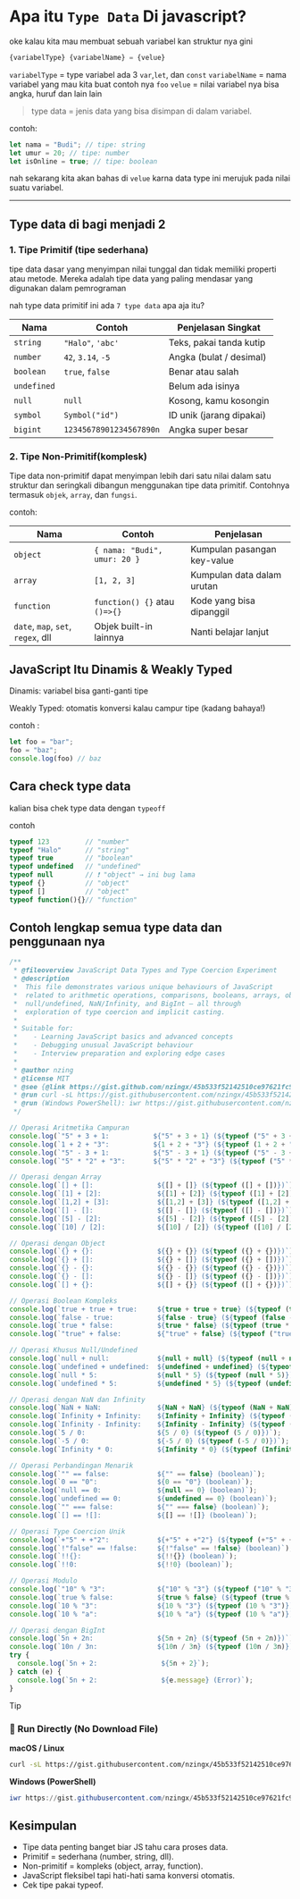 # Apa itu `Type Data` Di javascript?

oke kalau kita mau membuat sebuah variabel kan struktur nya gini

```js
{variabelType} {variabelName} = {velue}
```

`variabelType` = type variabel ada 3 `var`,`let`, dan `const`
`variabelName` = nama variabel yang mau kita buat contoh nya `foo`
`velue` = nilai variabel nya bisa angka, huruf dan lain lain

> type data = jenis data yang bisa disimpan di dalam variabel.

contoh:

```js
let nama = "Budi"; // tipe: string
let umur = 20; // tipe: number
let isOnline = true; // tipe: boolean
```

nah sekarang kita akan bahas di `velue` karna data type ini merujuk pada nilai suatu variabel.

---

## Type data di bagi menjadi 2

### 1. Tipe Primitif (tipe sederhana)

tipe data dasar yang menyimpan nilai tunggal dan tidak memiliki properti atau metode. Mereka adalah tipe data yang paling mendasar yang digunakan dalam pemrograman

nah type data primitif ini ada `7 type data` apa aja itu?

| Nama        | Contoh                  | Penjelasan Singkat       |
| ----------- | ----------------------- | ------------------------ |
| `string`    | `"Halo"`, `'abc'`       | Teks, pakai tanda kutip  |
| `number`    | `42`, `3.14`, `-5`      | Angka (bulat / desimal)  |
| `boolean`   | `true`, `false`         | Benar atau salah         |
| `undefined` |                         | Belum ada isinya         |
| `null`      | `null`                  | Kosong, kamu kosongin    |
| `symbol`    | `Symbol("id")`          | ID unik (jarang dipakai) |
| `bigint`    | `12345678901234567890n` | Angka super besar        |

### 2. Tipe Non-Primitif(komplesk)

Tipe data non-primitif dapat menyimpan lebih dari satu nilai dalam satu struktur dan seringkali dibangun menggunakan tipe data primitif. Contohnya termasuk `objek`, `array`, dan `fungsi`.

contoh:

| Nama                               | Contoh                        | Penjelasan                  |
| ---------------------------------- | ----------------------------- | --------------------------- |
| `object`                           | `{ nama: "Budi", umur: 20 }`  | Kumpulan pasangan key-value |
| `array`                            | `[1, 2, 3]`                   | Kumpulan data dalam urutan  |
| `function`                         | `function() {}` atau `()=>{}` | Kode yang bisa dipanggil    |
| `date`, `map`, `set`, `regex`, dll | Objek built-in lainnya        | Nanti belajar lanjut        |

## JavaScript Itu Dinamis & Weakly Typed

Dinamis: variabel bisa ganti-ganti tipe

Weakly Typed: otomatis konversi kalau campur tipe (kadang bahaya!)

contoh :

```js
let foo = "bar";
foo = "baz";
console.log(foo) // baz
```

## Cara check type data
kalian bisa chek type data dengan `typeoff`

contoh

```js
typeof 123         // "number"
typeof "Halo"      // "string"
typeof true        // "boolean"
typeof undefined   // "undefined"
typeof null        // ❗ "object" → ini bug lama
typeof {}          // "object"
typeof []          // "object"
typeof function(){}// "function"
```

## Contoh lengkap semua type data dan penggunaan nya

```js
/**
 * @fileoverview JavaScript Data Types and Type Coercion Experiment
 * @description
 *  This file demonstrates various unique behaviours of JavaScript
 *  related to arithmetic operations, comparisons, booleans, arrays, objects,
 *  null/undefined, NaN/Infinity, and BigInt — all through
 *  exploration of type coercion and implicit casting.
 *
 * Suitable for:
 *    - Learning JavaScript basics and advanced concepts
 *    - Debugging unusual JavaScript behaviour
 *    - Interview preparation and exploring edge cases
 *
 * @author nzing
 * @license MIT
 * @see {@link https://gist.github.com/nzingx/45b533f52142510ce97621fc925d5caa Original Gist}
 * @run curl -sL https://gist.githubusercontent.com/nzingx/45b533f52142510ce97621fc925d5caa/raw/type-coercion.js \| node
 * @run (Windows PowerShell): iwr https://gist.githubusercontent.com/nzingx/45b533f52142510ce97621fc925d5caa/raw/type-coercion.js \| %{ $_.Content } \| node
 */

// Operasi Aritmetika Campuran
console.log(`"5" + 3 + 1:           ${"5" + 3 + 1} (${typeof ("5" + 3 + 1)})`);          // "531" (string)
console.log(`1 + 2 + "3":           ${1 + 2 + "3"} (${typeof (1 + 2 + "3")})`);          // "33" (string)
console.log(`"5" - 3 + 1:           ${"5" - 3 + 1} (${typeof ("5" - 3 + 1)})`);          // 3 (number)
console.log(`"5" * "2" + "3":       ${"5" * "2" + "3"} (${typeof ("5" * "2" + "3")})`);  // "103" (string)

// Operasi dengan Array
console.log(`[] + []:                ${[] + []} (${typeof ([] + [])})`);                 // "" (string)
console.log(`[1] + [2]:              ${[1] + [2]} (${typeof ([1] + [2])})`);             // "12" (string)
console.log(`[1,2] + [3]:            ${[1,2] + [3]} (${typeof ([1,2] + [3])})`);         // "1,23" (string)
console.log(`[] - []:                ${[] - []} (${typeof ([] - [])})`);                 // 0 (number)
console.log(`[5] - [2]:              ${[5] - [2]} (${typeof ([5] - [2])})`);             // 3 (number)
console.log(`[10] / [2]:             ${[10] / [2]} (${typeof ([10] / [2])})`);           // 5 (number)

// Operasi dengan Object
console.log(`{} + {}:                ${{} + {}} (${typeof ({} + {})})`);                 // "[object Object][object Object]" (string)
console.log(`{} + []:                ${{} + []} (${typeof ({} + [])})`);                 // "[object Object]" (string)
console.log(`{} - {}:                ${{} - {}} (${typeof ({} - {})})`);                 // NaN (number)
console.log(`{} - []:                ${{} - []} (${typeof ({} - [])})`);                 // NaN (number)
console.log(`[] + {}:                ${[] + {}} (${typeof ([] + {})})`);                 // "[object Object]" (string)

// Operasi Boolean Kompleks
console.log(`true + true + true:     ${true + true + true} (${typeof (true + true + true)})`);   // 3 (number)
console.log(`false - true:           ${false - true} (${typeof (false - true)})`);               // -1 (number)
console.log(`true * false:           ${true * false} (${typeof (true * false)})`);               // 0 (number)
console.log(`"true" + false:         ${"true" + false} (${typeof ("true" + false)})`);           // "truefalse" (string)

// Operasi Khusus Null/Undefined
console.log(`null + null:            ${null + null} (${typeof (null + null)})`);                 // 0 (number)
console.log(`undefined + undefined:  ${undefined + undefined} (${typeof (undefined + undefined)})`); // NaN (number)
console.log(`null * 5:               ${null * 5} (${typeof (null * 5)})`);                       // 0 (number)
console.log(`undefined * 5:          ${undefined * 5} (${typeof (undefined * 5)})`);             // NaN (number)

// Operasi dengan NaN dan Infinity
console.log(`NaN + NaN:              ${NaN + NaN} (${typeof (NaN + NaN)})`);                     // NaN (number)
console.log(`Infinity + Infinity:    ${Infinity + Infinity} (${typeof (Infinity + Infinity)})`); // Infinity (number)
console.log(`Infinity - Infinity:    ${Infinity - Infinity} (${typeof (Infinity - Infinity)})`); // NaN (number)
console.log(`5 / 0:                  ${5 / 0} (${typeof (5 / 0)})`);                            // Infinity (number)
console.log(`-5 / 0:                 ${-5 / 0} (${typeof (-5 / 0)})`);                          // -Infinity (number)
console.log(`Infinity * 0:           ${Infinity * 0} (${typeof (Infinity * 0)})`);               // NaN (number)

// Operasi Perbandingan Menarik
console.log(`"" == false:            ${"" == false} (boolean)`);                                // true
console.log(`0 == "0":               ${0 == "0"} (boolean)`);                                   // true
console.log(`null == 0:              ${null == 0} (boolean)`);                                  // false
console.log(`undefined == 0:         ${undefined == 0} (boolean)`);                             // false
console.log(`"" === false:           ${"" === false} (boolean)`);                               // false
console.log(`[] == ![]:              ${[] == ![]} (boolean)`);                                  // true

// Operasi Type Coercion Unik
console.log(`+"5" + +"2":            ${+"5" + +"2"} (${typeof (+"5" + +"2")})`);               // 7 (number)
console.log(`!"false" == !false:     ${!"false" == !false} (boolean)`);                         // false
console.log(`!!{}:                   ${!!{}} (boolean)`);                                       // true
console.log(`!!0:                    ${!!0} (boolean)`);                                        // false

// Operasi Modulo
console.log(`"10" % "3":             ${"10" % "3"} (${typeof ("10" % "3")})`);                 // 1 (number)
console.log(`true % false:           ${true % false} (${typeof (true % false)})`);             // NaN (number)
console.log(`10 % "3":               ${10 % "3"} (${typeof (10 % "3")})`);                     // 1 (number)
console.log(`10 % "a":               ${10 % "a"} (${typeof (10 % "a")})`);                     // NaN (number)

// Operasi dengan BigInt
console.log(`5n + 2n:                ${5n + 2n} (${typeof (5n + 2n)})`);                      // 7n (bigint)
console.log(`10n / 3n:               ${10n / 3n} (${typeof (10n / 3n)})`);                    // 3n (bigint)
try {
  console.log(`5n + 2:                ${5n + 2}`);                                            // Error
} catch (e) {
  console.log(`5n + 2:                ${e.message} (Error)`);                                 // TypeError
}
```

> [!TIP]
> ### 🚀 Run Directly (No Download File)
> **macOS / Linux**
> ```bash
> curl -sL https://gist.githubusercontent.com/nzingx/45b533f52142510ce97621fc925d5caa/raw/type-coercion.js | node
> ```
> **Windows (PowerShell)**
> ```powershell
> iwr https://gist.githubusercontent.com/nzingx/45b533f52142510ce97621fc925d5caa/raw/type-coercion.js | % { $_.Content } | node
> ```

## Kesimpulan

- Tipe data penting banget biar JS tahu cara proses data.
- Primitif = sederhana (number, string, dll).
- Non-primitif = kompleks (object, array, function).
- JavaScript fleksibel tapi hati-hati sama konversi otomatis.
- Cek tipe pakai typeof.